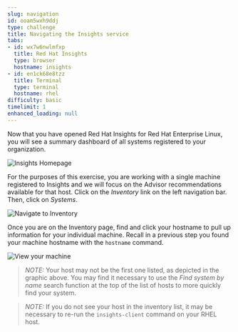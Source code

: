 ```yaml
---
slug: navigation
id: ooam5wxh9ddj
type: challenge
title: Navigating the Insights service
tabs:
- id: wx7w6nwlmfxp
  title: Red Hat Insights
  type: browser
  hostname: insights
- id: en1ck68e8tzz
  title: Terminal
  type: terminal
  hostname: rhel
difficulty: basic
timelimit: 1
enhanced_loading: null
---
```


Now that you have opened Red Hat Insights for Red Hat Enterprise Linux, you will see a summary dashboard of all systems registered to your organization.

![Insights Homepage](../assets/insights-homepage-v2.png)

For the purposes of this exercise, you are working with a single machine registered to Insights and we will focus on the Advisor recommendations available for that host.  Click on the _Inventory_ link on the left navigation bar. Then, click on _Systems_.

![Navigate to Inventory](../assets/insights-homepage-inventory-highlight.png)

Once you are on the Inventory page, find and click your hostname to pull up information for your individual machine.  Recall in a previous step you found your machine hostname with the `hostname` command.

![View your machine](../assets/inventory-homepage-v2.png)

>_NOTE:_ Your host may not be the first one listed, as depicted in the graphic above.  You may find it necessary to use the _Find system by name_ search function at the top of the list of hosts to more quickly find your system.

>_NOTE:_ If you do not see your host in the inventory list, it may be necessary to re-run the `insights-client` command on your RHEL host.